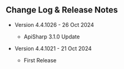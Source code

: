 ﻿## Change Log & Release Notes

* Version 4.4.1026 - 26 Oct 2024
  * ApiSharp 3.1.0 Update

* Version 4.4.1021 - 21 Oct 2024
  * First Release
